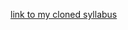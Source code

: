 [link to my cloned syllabus](https://github.com/bereczb/velox-syllabus "link to my cloned syllabus")